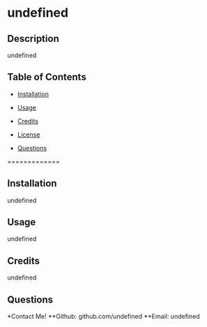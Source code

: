 
  
  # undefined
  
  
        
        
  ## **Description**
  undefined
        
  ## **Table of Contents**
        
  * [Installation](#installation)
        
  * [Usage](#Usage)
        
  * [Credits](#Credits)
        
  * [License](#License)
        
  * [Questions](Questions)
        
  =============
        
  ## **Installation** 
  undefined
        
  ## **Usage**
  undefined
        
  ## **Credits**
  undefined
  
  
  
  
  ## **Questions**
  *Contact Me!
  **Github: github.com/undefined
  **Email: undefined
  
  